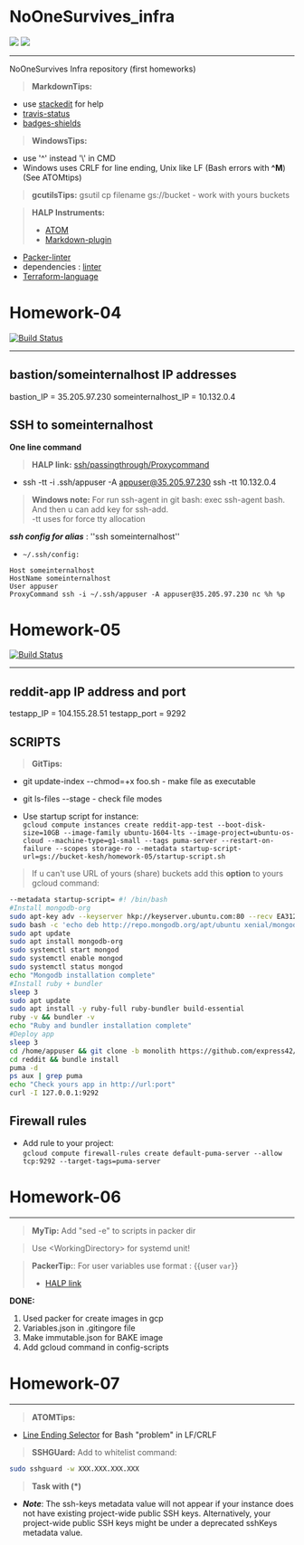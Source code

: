 # NoOneSurvives_infra
![](https://img.shields.io/badge/packer--blue.svg)
![](https://img.shields.io/badge/gcp--blue.svg)

---

NoOneSurvives Infra repository (first homeworks)

> **MarkdownTips:**
- use [stackedit](https://stackedit.io/) for help </br>
- [travis-status](https://docs.travis-ci.com/user/status-images/)
- [badges-shields](https://github.com/badges/shields)

> **WindowsTips:**
- use '^' instead '\\' in CMD </br>
- Windows uses CRLF for line ending, Unix like LF (Bash errors with **^M**) (See ATOMtips)

> **gcutilsTips:** gsutil cp filename gs://bucket  - work with yours buckets

> **HALP Instruments:** </br>
> - [ATOM](https://atom.io/)
>  - [Markdown-plugin](https://github.com/zhuochun/md-writer)
  - [Packer-linter](https://github.com/mschuchard/linter-packer-validate)
   - dependencies : [linter](https://github.com/steelbrain/linter)
  - [Terraform-language](https://github.com/GiantToast/language-terraform)

# Homework-04
[![Build Status](https://travis-ci.org/Otus-DevOps-2018-02/NoOneSurvives_infra.svg?branch=master)](https://travis-ci.org/Otus-DevOps-2018-02/NoOneSurvives_infra)

---

## bastion/someinternalhost IP addresses
bastion_IP = 35.205.97.230
someinternalhost_IP = 10.132.0.4

## SSH to someinternalhost
**One line command**
> **HALP link:** [ssh/passingthrough/Proxycommand](https://www.cyberciti.biz/faq/linux-unix-ssh-proxycommand-passing-through-one-host-gateway-server/) </br>

- ssh -tt -i .ssh/appuser -A appuser@35.205.97.230 ssh -tt 10.132.0.4
> **Windows note:** For run ssh-agent in git bash: exec ssh-agent bash. And then u can add key for ssh-add. </br>
> -tt uses for force tty allocation

***ssh config for alias*** : ''ssh someinternalhost''
- ``~/.ssh/config:``

```
Host someinternalhost
HostName someinternalhost
User appuser
ProxyCommand ssh -i ~/.ssh/appuser -A appuser@35.205.97.230 nc %h %p
```

# Homework-05
[![Build Status](https://travis-ci.org/Otus-DevOps-2018-02/NoOneSurvives_infra.svg?branch=master)](https://travis-ci.org/Otus-DevOps-2018-02/NoOneSurvives_infra)

---

## reddit-app IP address and port
testapp_IP = 104.155.28.51
testapp_port = 9292

## SCRIPTS
> **GitTips:**
- git update-index --chmod=+x foo.sh  - make file as executable
- git ls-files --stage  - check file modes

-  Use startup script for instance: </br>
`gcloud compute instances create reddit-app-test --boot-disk-size=10GB --image-family ubuntu-1604-lts --image-project=ubuntu-os-cloud --machine-type=g1-small --tags puma-server --restart-on-failure --scopes storage-ro --metadata startup-script-url=gs://bucket-kesh/homework-05/startup-script.sh`

> If u can't use URL of yours (share) buckets add this **option** to yours gcloud command: </br>
>
```bash
--metadata startup-script= #! /bin/bash
#Install mongodb-org
sudo apt-key adv --keyserver hkp://keyserver.ubuntu.com:80 --recv EA312927
sudo bash -c 'echo deb http://repo.mongodb.org/apt/ubuntu xenial/mongodb-org/3.2 multiverse > /etc/apt/sources.list.d/mongodb-org-3.2.list'
sudo apt update
sudo apt install mongodb-org
sudo systemctl start mongod
sudo systemctl enable mongod
sudo systemctl status mongod
echo "Mongodb installation complete"
#Install ruby + bundler
sleep 3
sudo apt update
sudo apt install -y ruby-full ruby-bundler build-essential
ruby -v && bundler -v
echo "Ruby and bundler installation complete"
#Deploy app
sleep 3
cd /home/appuser && git clone -b monolith https://github.com/express42/reddit.git
cd reddit && bundle install
puma -d
ps aux | grep puma
echo "Check yours app in http://url:port"
curl -I 127.0.0.1:9292
```

## Firewall rules

* Add rule to your project:</br>
`gcloud compute firewall-rules create default-puma-server --allow tcp:9292 --target-tags=puma-server`

# Homework-06

---

> **MyTip:** Add "sed -e" to scripts in packer dir

> Use <WorkingDirectory\> for systemd unit!

> **PackerTip:**: For user variables use format : {{user `var`}}
>  - [HALP link](https://www.packer.io/docs/templates/user-variables.html)

**DONE:**
1. Used packer for create images in gcp
2. Variables.json in .gitingore file
3. Make immutable.json for BAKE image
4. Add gcloud command in config-scripts


# Homework-07

---

> **ATOMTips:**
- [Line Ending Selector](https://atom.io/packages/line-ending-selector) for Bash "problem" in LF/CRLF

> **SSHGUard:** Add to whitelist command:
```bash
sudo sshguard -w XXX.XXX.XXX.XXX
```

>**Task with (*)**
 - ***Note***: The ssh-keys metadata value will not appear if your instance does not have existing project-wide public SSH keys. Alternatively, your project-wide public SSH keys might be under a deprecated sshKeys metadata value.
